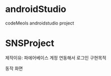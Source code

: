 # androidStudio
codeMeols androidstudio project


# SNSProject
제작이유: 파에어베이스 계정 연동해서 로그인 구현목적


동작 화면


